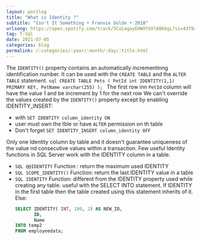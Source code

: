```yaml
---
layout: postlog
title: "What is Identity ?"
subtitle: "Isn't It Something • Frannie Golde • 2018"
urlsong: https://open.spotify.com/track/5CoLagayEHWXYGVl68KbgL?si=4379a9c12721495b
tag: T-Sql
date: 2021-07-05
categories: blog
permalink: /:categories/:year/:month/:day/:title.html
---
```

The `IDENTITY()` property contains an automatically incrementinng identification number. It can be used with the `CREATE TABLE` and the  `ALTER TABLE` statement. 
    ```sql
    CREATE TABLE Pets (
        PetId int IDENTITY(1,1) PRIMARY KEY,
        PetName varchar(255)
        );
    ```
The first row inn `PetId` column will have the value 1 and be increment by 1 for the next row 
We can't override the values created by the `IDENTITY()` property except by enabling IDENTITY_INSERT:
- with `SET IDENTITY column_identity ON`
- user must own the tble or have `ALTER` permission on th table
- Don't forget `SET IDENTITY_INSERT column_identity OFF`

Only one Identity column by table and it doesn't guarantee uniqueness of the value nd  consecutive values  within a transaction. Few useful Identity functions in SQL Server work with the IDENTITY column in a table.
- `SQL @@IDENTITY` Function : return the maximum used IDENTITY
- `SQL SCOPE_IDENTITY()` Function: return the last IDENTITY value in a table
- `SQL IDENTITY` Function: different from the IDENTITY property used while creating any table. useful with the SELECT INTO statement. If IDENTITY in the first table then the table created using this statement inherits of it. Else:
    ```sql
    SELECT IDENTITY( INT, 100, 2) AS NEW_ID, 
           ID, 
           Name
    INTO temp2
    FROM employeedata;
    ```
